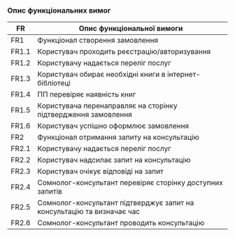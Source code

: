 ### Опис функціональних вимог

| FR    | Опис функціональної вимоги  |
|-------|---------------------------- |
| FR1   | Функціонал створення замовлення |
| FR1.1 | Користувач проходить реєстрацію/авторизування |
| FR1.2 | Користувачу надається переліг послуг |
| FR1.3 | Користувач обирає необхідні книги в інтернет-бібліотеці |
| FR1.4 | ПП перевіряє наявність книг |
| FR1.5 | Користувача перенаправляє на сторінку підтвердження замовлення |
| FR1.6 | Користувач успішно оформлює замовлення |
| FR2   | Функціонал отримання запиту на консультацію |
| FR2.1 | Користувачу надається переліг послуг |
| FR2.2 | Користувач надсилає запит на консультацію |
| FR2.3 | Користувач очікує відповіді на запит |
| FR2.4 | Сомнолог-консультант перевіряє сторінку доступних запитів |
| FR2.5 | Сомнолог-консультант підтверджує запит на консультацію та визначає час |
| FR2.6 | Сомнолог-консультант проводить консультацію |
